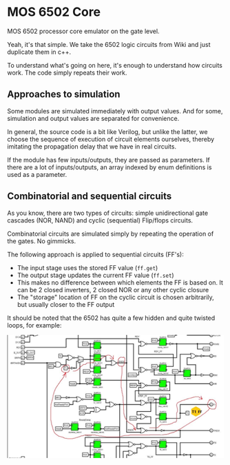 # MOS 6502 Core

MOS 6502 processor core emulator on the gate level.

Yeah, it's that simple. We take the 6502 logic circuits from Wiki and just duplicate them in c++.

To understand what's going on here, it's enough to understand how circuits work. The code simply repeats their work.

## Approaches to simulation

Some modules are simulated immediately with output values. And for some, simulation and output values are separated for convenience.

In general, the source code is a bit like Verilog, but unlike the latter, we choose the sequence of execution of circuit elements ourselves,
thereby imitating the propagation delay that we have in real circuits.

If the module has few inputs/outputs, they are passed as parameters. If there are a lot of inputs/outputs, an array indexed by enum definitions is used as a parameter.

## Combinatorial and sequential circuits

As you know, there are two types of circuits: simple unidirectional gate cascades (NOR, NAND) and cyclic (sequential) Flip/flops circuits.

Combinatorial circuits are simulated simply by repeating the operation of the gates. No gimmicks.

The following approach is applied to sequential circuits (FF's):
- The input stage uses the stored FF value (`ff.get`)
- The output stage updates the current FF value (`ff.set`)
- This makes no difference between which elements the FF is based on. It can be 2 closed inverters, 2 closed NOR or any other cyclic closure
- The "storage" location of FF on the cyclic circuit is chosen arbitrarily, but usually closer to the FF output

It should be noted that the 6502 has quite a few hidden and quite twisted loops, for example:

![t1_ff](/BreakingNESWiki/imgstore/6502/t1_ff.jpg)
